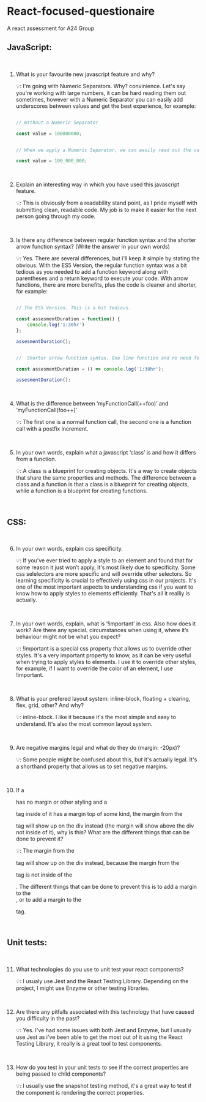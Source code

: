 # React-focused-questionaire
A react assessment for A24 Group

## JavaScript:

<br>

1) What is your favourite new javascript feature and why?

    💡: I'm going with Numeric Separators. Why? convinience. Let's say you're working with large numbers, it can be hard reading them out sometimes, however with a Numeric Separator you can easily add underscores between values and get the best experience, for example:

    ```js

    // Without a Numeric Separator

    const value = 100000000;


    // When we apply a Numeric Separator, we can easily read out the value 🤗:

    const value = 100_000_000;


    ```

<br>

2) Explain an interesting way in which you have used this javascript feature.

    💡: This is obviously from a readability stand point, as I pride myself with submitting clean, readable code. My job is to make it easier for the next person going through my code.

<br>

3) Is there any difference between regular function syntax and the shorter arrow function syntax? (Write the answer in your own words)

    💡: Yes. There are several differences, but i'll keep it simple by stating the obvious. With the ES5 Version, the regular function syntax was a bit tedious as you needed to add a function keyword along with parentheses and a return keyword to execute your code. With arrow functions, there are more benefits, plus the code is cleaner and shorter, for example:

    ```js

    // The ES5 Version. This is a bit tedious.

    const assesmentDuration = function() {
        console.log('1:30hr')
    };

    assesmentDuration();


    //  Shorter arrow function syntax. One line function and no need for a function keyword & braces:

    const assesmentDuration = () => console.log('1:30hr');

    assesmentDuration();


    ```

<br>

4) What is the difference between ‘myFunctionCall(++foo)’ and ‘myFunctionCall(foo++)’

    💡: The first one is a normal function call, the second one is a function call with a postfix increment.

<br>

5) In your own words, explain what a javascript ‘class’ is and how it differs from a function.

    💡: A class is a blueprint for creating objects. It's a way to create objects that share the same properties and methods. The difference between a class and a function is that a class is a blueprint for creating objects, while a function is a blueprint for creating functions.

<br>

##  CSS:

<br>

6) In your own words, explain css specificity.

    💡: If you've ever tried to apply a style to an element and found that for some reason it just won’t apply, it's most likely due to specificity. Some css selelectors are more specific and will override other selectors. So learning specificity is crucial to effectively using css in our projects. It's one of the most important aspects to understanding css if you want to know how to apply styles to elements efficiently. That's all it reallly is actually.

<br>

7) In your own words, explain, what is ‘!important’ in css. Also how does it work? Are there any speciaL circumstances when using it, where it’s behaviour might not be what you
expect?

    💡: !important is a special css property that allows us to override other styles. It's a very important property to know, as it can be very useful when trying to apply styles to elements. I use it to override other styles, for example, if I want to override the color of an element, I use !important.

<br>

8) What is your prefered layout system: inline-block, floating + clearing, flex, grid, other?
And why?

    💡: inline-block. I like it because it's the most simple and easy to understand. It's also the most common layout system.

<br>

9) Are negative margins legal and what do they do (margin: -20px)?

    💡: Some people might be confused about this, but it's actually legal. It's a shorthand property that allows us to set negative margins.
<br>

10) If a <div/> has no margin or other styling and a <p/> tag inside of it has a margin top of some kind, the margin from the <p/> tag will show up on the div instead (the margin will show above the div not inside of it), why is this? What are the different things that can be done to prevent it?

    💡: The margin from the <p/> tag will show up on the div instead, because the margin from the <p/> tag is not inside of the <div/>. The different things that can be done to prevent this is to add a margin to the <div/>, or to add a margin to the <p/> tag.

<br>

## Unit tests:

<br>

11) What technologies do you use to unit test your react components?

    💡: I usualy use Jest and the React Testing Library. Depending on the project, I might use Enzyme or other testing libraries.
<br>


12) Are there any pitfalls associated with this technology that have caused you difficulty in the past?

    💡: Yes. I've had some issues with both Jest and Enzyme, but I usually use Jest as i've been able to get the most out of it using the React Testing Library, it really is a great tool to test components. 

<br>

13) How do you test in your unit tests to see if the correct properties are being passed to child components?

    💡: I usually use the snapshot testing method, it's a great way to test if the component is rendering the correct properties.

<br>
